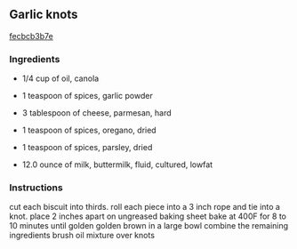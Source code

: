 ## Garlic knots

[fecbcb3b7e](https://cookpad.com/us/recipes/349333-garlic-knots)

### Ingredients

 - 1/4 cup of oil, canola

 - 1 teaspoon of spices, garlic powder

 - 3 tablespoon of cheese, parmesan, hard

 - 1 teaspoon of spices, oregano, dried

 - 1 teaspoon of spices, parsley, dried

 - 12.0 ounce of milk, buttermilk, fluid, cultured, lowfat

### Instructions

cut each biscuit into thirds. roll each piece into a 3 inch rope and tie into a knot. place 2 inches apart on ungreased baking sheet bake at 400F for 8 to 10 minutes until golden golden brown in a large bowl combine the remaining ingredients brush oil mixture over knots